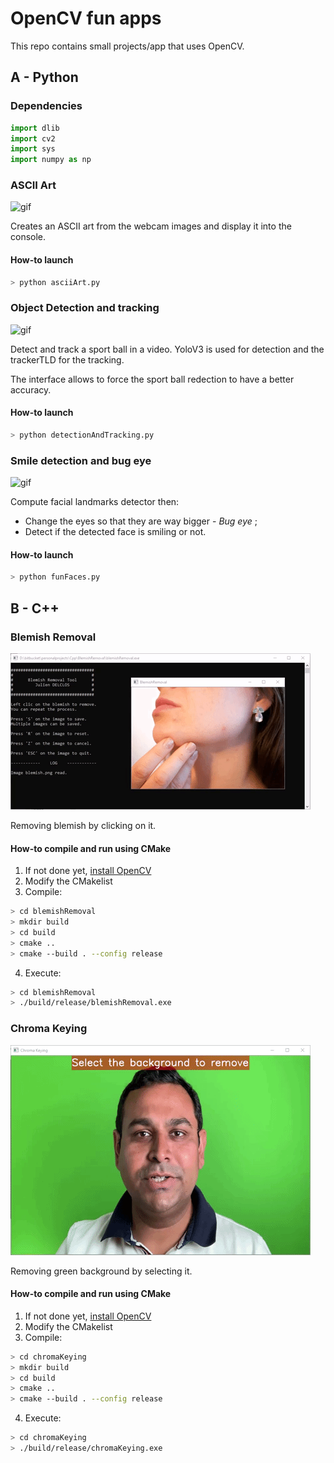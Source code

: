 

# OpenCV fun apps

This repo contains small projects/app that uses OpenCV.

## A - Python

### Dependencies

```python
import dlib
import cv2
import sys
import numpy as np
```

### ASCII Art

![gif](data/gifs/asciiArt.gif)

Creates an ASCII art from the webcam images and display it into the console.

#### How-to launch

```bash
> python asciiArt.py
```

### Object Detection and tracking

![gif](data/gifs/detectionAndTracking.gif)

Detect and track a sport ball in a video. YoloV3 is used for detection and the trackerTLD for the tracking.

The interface allows to force the sport ball redection to have a better accuracy.

#### How-to launch

```bash
> python detectionAndTracking.py
```

### Smile detection and bug eye

![gif](data/gifs/funFaces.gif)

Compute facial landmarks detector then:
- Change the eyes so that they are way bigger - *Bug eye* ;
- Detect if the detected face is smiling or not.

#### How-to launch

```bash
> python funFaces.py
```

## B - C++

### Blemish Removal

![gif](data/gifs/blemishRemoval.gif)

Removing blemish by clicking on it.

#### How-to compile and run using CMake

1. If not done yet, [install OpenCV](https://docs.opencv.org/master/d3/d52/tutorial_windows_install.html)
2. Modify the CMakelist
3. Compile:
```bash
> cd blemishRemoval
> mkdir build
> cd build
> cmake ..
> cmake --build . --config release
```
4. Execute:
```bash
> cd blemishRemoval
> ./build/release/blemishRemoval.exe
```

### Chroma Keying

![gif](data/gifs/chromaKeying.gif)

Removing green background by selecting it.

#### How-to compile and run using CMake

1. If not done yet, [install OpenCV](https://docs.opencv.org/master/d3/d52/tutorial_windows_install.html)
2. Modify the CMakelist
3. Compile:
```bash
> cd chromaKeying
> mkdir build
> cd build
> cmake ..
> cmake --build . --config release
```
4. Execute:
```bash
> cd chromaKeying
> ./build/release/chromaKeying.exe
```